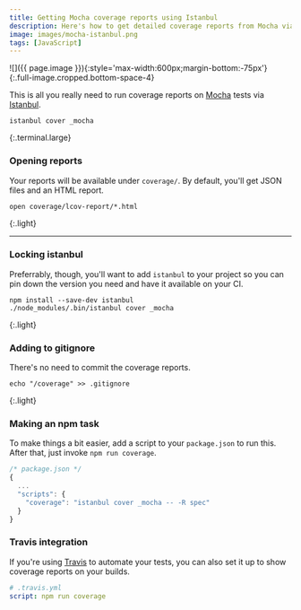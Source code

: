 ```yaml
---
title: Getting Mocha coverage reports using Istanbul
description: Here's how to get detailed coverage reports from Mocha via Istanbul.
image: images/mocha-istanbul.png
tags: [JavaScript]
---
```


![]({{ page.image }}){:style='max-width:600px;margin-bottom:-75px'}
{:.full-image.cropped.bottom-space-4}

This is all you really need to run coverage reports on [Mocha] tests via [Istanbul].

```
istanbul cover _mocha
```
{:.terminal.large}

### Opening reports
Your reports will be available under `coverage/`. By default, you'll get  JSON files and an HTML report.

```nohighlight
open coverage/lcov-report/*.html
```
{:.light}

----

### Locking istanbul
Preferrably, though, you'll want to add `istanbul` to your project so you can pin down the version you need and have it available on your CI.

[Mocha]: http://mochajs.org/
[Istanbul]: https://www.npmjs.com/package/istanbul

```nohighlight
npm install --save-dev istanbul
./node_modules/.bin/istanbul cover _mocha
```
{:.light}

### Adding to gitignore
There's no need to commit the coverage reports.

```nohighlight
echo "/coverage" >> .gitignore
```
{:.light}

### Making an npm task
To make things a bit easier, add a script to your `package.json` to run this. After that, just invoke `npm run coverage`.

```js
/* package.json */
{
  ...
  "scripts": {
    "coverage": "istanbul cover _mocha -- -R spec"
  }
}
```

### Travis integration
If you're using [Travis] to automate your tests, you can also set it up to show coverage reports on your builds. 

```yml
# .travis.yml
script: npm run coverage
```

[Travis]: https://travis-ci.org/


